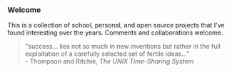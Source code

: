 ### Welcome #

This is a collection of school, personal, and open source projects that I've found interesting over the years.  Comments and collaborations welcome.

>"success... lies not so much in new inventions
but rather in the full exploitation of a carefully selected set
of fertile ideas..."  
>\- Thompson and Ritchie, _The UNIX  Time-Sharing System_
